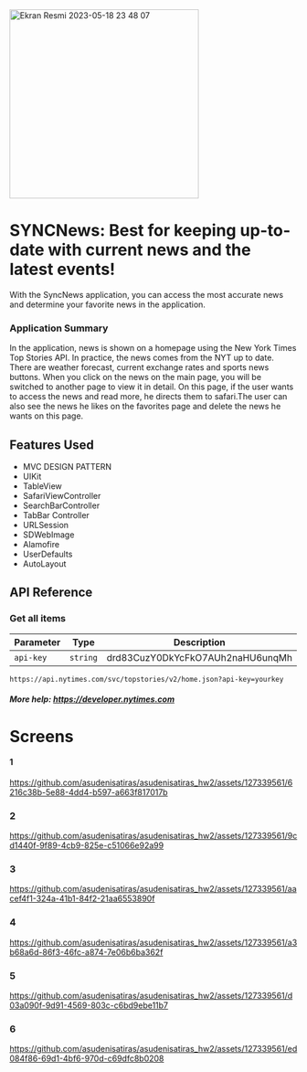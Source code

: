    <img width="331" alt="Ekran Resmi 2023-05-18 23 48 07" src="https://github.com/asudenisatiras/asudenisatiras_hw2/assets/127339561/1686b974-5abc-4e4b-b041-58ba62d505a5">


# SYNCNews: Best for keeping up-to-date with current news and the latest events!
With the SyncNews application, you can access the most accurate news and determine your favorite news in the application.

### Application Summary
In the application, news is shown on a homepage using the New York Times Top Stories API. In practice, the news comes from the NYT up to date. There are weather forecast, current exchange rates and sports news buttons. When you click on the news on the main page, you will be switched to another page to view it in detail. On this page, if the user wants to access the news and read more, he directs them to safari.The user can also see the news he likes on the favorites page and delete the news he wants on this page.

## Features Used
- MVC DESIGN PATTERN
- UIKit
- TableView 
- SafariViewController
- SearchBarController
- TabBar Controller
- URLSession
- SDWebImage
- Alamofire
- UserDefaults
- AutoLayout

## API Reference
### Get all items

| Parameter	 | Type | Description |
| ------------- | ------------- |------------- |
| ```api-key```   | ```string```       | drd83CuzY0DkYcFkO7AUh2naHU6unqMh     |


```
https://api.nytimes.com/svc/topstories/v2/home.json?api-key=yourkey
```
##### More help: https://developer.nytimes.com

# Screens
#### 1


https://github.com/asudenisatiras/asudenisatiras_hw2/assets/127339561/6216c38b-5e88-4dd4-b597-a663f817017b

### 2 


https://github.com/asudenisatiras/asudenisatiras_hw2/assets/127339561/9cd1440f-9f89-4cb9-825e-c51066e92a99


### 3


https://github.com/asudenisatiras/asudenisatiras_hw2/assets/127339561/aacef4f1-324a-41b1-84f2-21aa6553890f

### 4


https://github.com/asudenisatiras/asudenisatiras_hw2/assets/127339561/a3b68a6d-86f3-46fc-a874-7e06b6ba362f

### 5


https://github.com/asudenisatiras/asudenisatiras_hw2/assets/127339561/d03a090f-9d91-4569-803c-c6bd9ebe11b7

### 6


https://github.com/asudenisatiras/asudenisatiras_hw2/assets/127339561/ed084f86-69d1-4bf6-970d-c69dfc8b0208






